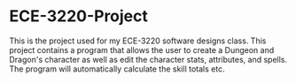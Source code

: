 # ECE-3220-Project
This is the project used for my ECE-3220 software designs class. This project contains a program that allows the user to create a Dungeon and Dragon's character as well as edit the character stats, attributes, and spells. The program will automatically calculate the skill totals etc. 
